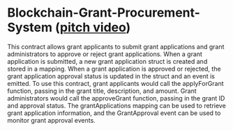 # Blockchain-Grant-Procurement-System ([pitch video](https://www.youtube.com/watch?v=9WCXMsM7-zk&feature=youtu.be))
This contract allows grant applicants to submit grant applications and grant administrators to approve or reject grant applications. When a grant application is submitted, a new grant application struct is created and stored in a mapping. When a grant application is approved or rejected, the grant application approval status is updated in the struct and an event is emitted. To use this contract, grant applicants would call the applyForGrant function, passing in the grant title, description, and amount. Grant administrators would call the approveGrant function, passing in the grant ID and approval status. The grantApplications mapping can be used to retrieve grant application information, and the GrantApproval event can be used to monitor grant approval events.

